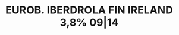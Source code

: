 ---
layout: asset
title: EUROB. IBERDROLA FIN IRELAND 3,8% 09|14                     
isin: USG4721SAP68
---